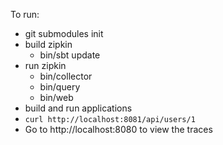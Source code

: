 To run:
* git submodules init
* build zipkin
    * bin/sbt update
* run zipkin
    * bin/collector
    * bin/query
    * bin/web
* build and run applications
* `curl http://localhost:8081/api/users/1`
* Go to http://localhost:8080 to view the traces
